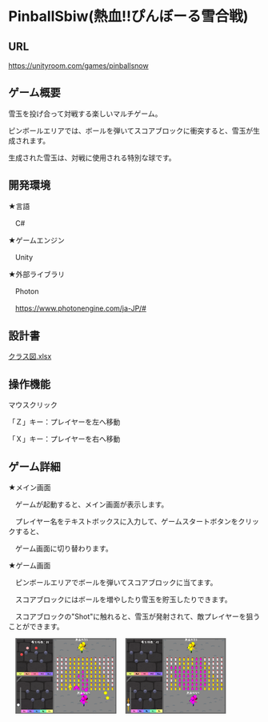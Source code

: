 # PinballSbiw(熱血!!ぴんぼーる雪合戦)

## URL

https://unityroom.com/games/pinballsnow

## ゲーム概要

雪玉を投げ合って対戦する楽しいマルチゲーム。

ピンボールエリアでは、ボールを弾いてスコアブロックに衝突すると、雪玉が生成されます。

生成された雪玉は、対戦に使用される特別な球です。

## 開発環境

★言語

　C#

★ゲームエンジン

　Unity

★外部ライブラリ

　Photon
 
　https://www.photonengine.com/ja-JP/#

## 設計書

[クラス図.xlsx](./クラス図.xlsx)

## 操作機能

マウスクリック

「Ｚ」キー：プレイヤーを左へ移動

「Ｘ」キー：プレイヤーを右へ移動

## ゲーム詳細

★メイン画面

　ゲームが起動すると、メイン画面が表示します。
 
　プレイヤー名をテキストボックスに入力して、ゲームスタートボタンをクリックすると、
 
　ゲーム画面に切り替わります。

★ゲーム画面

　ピンボールエリアでボールを弾いてスコアブロックに当てます。

　スコアブロックにはボールを増やしたり雪玉を貯玉したりできます。

　スコアブロックの"Shot"に触れると、雪玉が発射されて、敵プレイヤーを狙うことができます。 

　<img src="./ゲーム画面1.png" alt="代替テキスト" width="40%" />
　<img src="./ゲーム画面2.png" alt="代替テキスト" width="40%" />
